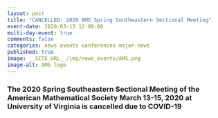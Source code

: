 ```yaml
---
layout: post
title: "CANCELLED: 2020 AMS Spring Southeastern Sectional Meeting"
event-date: 2020-03-13 12:00:00
multi-day-event: true
comments: false
categories: news events conferences major-news
published: true
image: __SITE_URL__/img/news_events/AMS.png
image-alt: AMS logo
---
```


### The 2020 Spring Southeastern Sectional Meeting of the American Mathematical Society March 13-15, 2020 at University of Virginia is cancelled due to COVID-19
